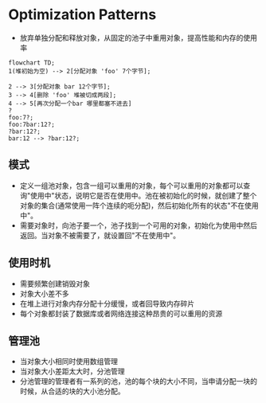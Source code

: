 # Optimization Patterns
* 放弃单独分配和释放对象，从固定的池子中重用对象，提高性能和内存的使用率

``` mermaid
flowchart TD;
1(堆初始为空) --> 2[分配对象 'foo' 7个字节];

2 --> 3[分配对象 bar 12个字节];
3 --> 4[删除 'foo' 堆被切成两段];
4 --> 5[再次分配一个bar 哪里都塞不进去]
?
foo:7?;
foo:7bar:12?;
?bar:12?;
bar:12 --> ?bar:12?;
```
## 模式
* 定义一组池对象，包含一组可以重用的对象，每个可以重用的对象都可以查询"使用中"状态，说明它是否在使用中。池在被初始化的时候，就创建了整个对象的集合(通常使用一阵个连续的呃分配)，然后初始化所有的状态"不在使用中"。
* 需要对象时，向池子要一个，池子找到一个可用的对象，初始化为使用中然后返回。当对象不被需要了，就设置回"不在使用中"。

## 使用时机
* 需要频繁创建销毁对象
* 对象大小差不多
* 在堆上进行对象内存分配十分缓慢，或者回导致内存碎片
* 每个对象都封装了数据库或者网络连接这种昂贵的可以重用的资源

## 管理池
* 当对象大小相同时使用数组管理
* 当对象大小差距太大时，分池管理
* 分池管理的管理者有一系列的池，池的每个块的大小不同，当申请分配一块的时候，从合适的块的大小池分配。